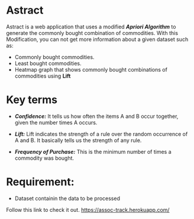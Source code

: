 # Astract
Astract is a web application that uses a modified ***Apriori Algorithm*** to generate the commonly bought combination of commodities. With this Modification, you can not get more information about a given dataset such as:
- Commonly bought commodities.
- Least bought commodities.
- Heatmap graph that shows commonly bought combinations of commodities using **Lift**

# Key terms
- ***Confidence:*** It tells us how often the items A and B occur together, given the number times A occurs.

- ***Lift:*** Lift indicates the strength of a rule over the random occurrence of A and B. It basically tells us the strength of any rule.

 - ***Frequency of Purchase:*** This is the minimum number of times a commodity was bought.

# Requirement:
 * Dataset containin the data to be processed
 
 Follow this link to check it out.
 https://assoc-track.herokuapp.com/
